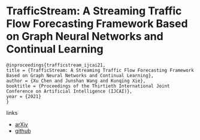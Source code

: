# TrafficStream: A Streaming Traffic Flow Forecasting Framework Based on Graph Neural Networks and Continual Learning

```
@inproceedings{trafficstream_ijcai21,
title = {TrafficStream: A Streaming Traffic Flow Forecasting Framework Based on Graph Neural Networks and Continual Learning},
author = {Xu Chen and Junshan Wang and Kunqing Xie},
booktitle = {Proceedings of the Thirtieth International Joint Conference on Artificial Intelligence (IJCAI)},
year = {2021}
}
```

links
- [arXiv](https://arxiv.org/abs/2106.06273)
- [github](https://github.com/AprLie/TrafficStream)